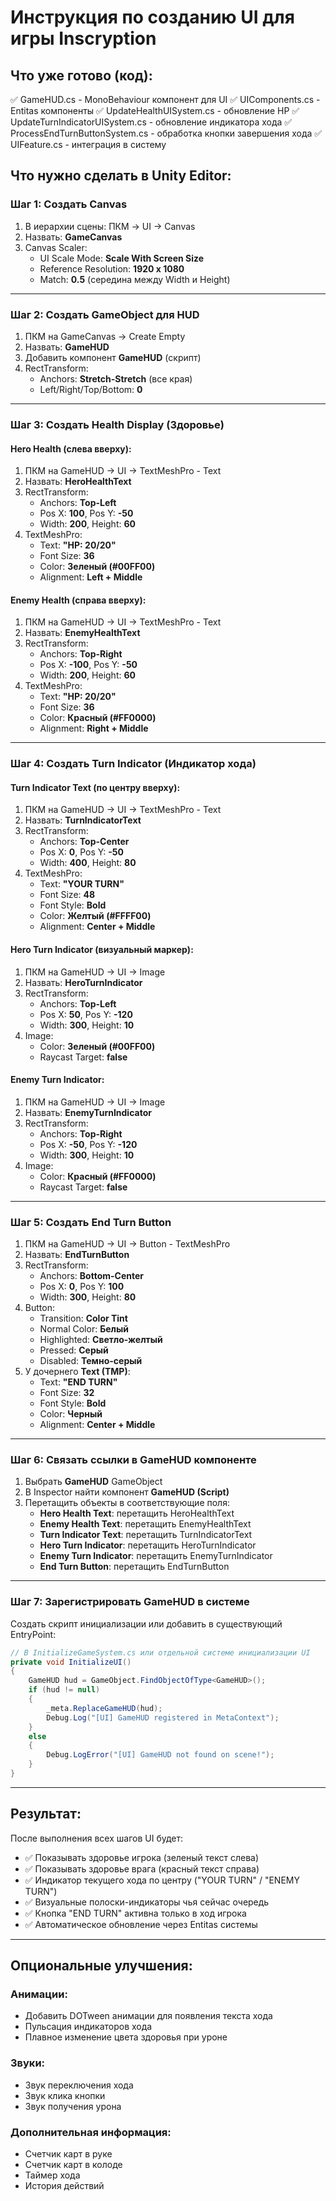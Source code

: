 # Инструкция по созданию UI для игры Inscryption

## Что уже готово (код):
✅ GameHUD.cs - MonoBehaviour компонент для UI
✅ UIComponents.cs - Entitas компоненты
✅ UpdateHealthUISystem.cs - обновление HP
✅ UpdateTurnIndicatorUISystem.cs - обновление индикатора хода
✅ ProcessEndTurnButtonSystem.cs - обработка кнопки завершения хода
✅ UIFeature.cs - интеграция в систему

## Что нужно сделать в Unity Editor:

### Шаг 1: Создать Canvas

1. В иерархии сцены: ПКМ → UI → Canvas
2. Назвать: **GameCanvas**
3. Canvas Scaler:
   - UI Scale Mode: **Scale With Screen Size**
   - Reference Resolution: **1920 x 1080**
   - Match: **0.5** (середина между Width и Height)

---

### Шаг 2: Создать GameObject для HUD

1. ПКМ на GameCanvas → Create Empty
2. Назвать: **GameHUD**
3. Добавить компонент **GameHUD** (скрипт)
4. RectTransform:
   - Anchors: **Stretch-Stretch** (все края)
   - Left/Right/Top/Bottom: **0**

---

### Шаг 3: Создать Health Display (Здоровье)

#### Hero Health (слева вверху):
1. ПКМ на GameHUD → UI → TextMeshPro - Text
2. Назвать: **HeroHealthText**
3. RectTransform:
   - Anchors: **Top-Left**
   - Pos X: **100**, Pos Y: **-50**
   - Width: **200**, Height: **60**
4. TextMeshPro:
   - Text: **"HP: 20/20"**
   - Font Size: **36**
   - Color: **Зеленый (#00FF00)**
   - Alignment: **Left + Middle**

#### Enemy Health (справа вверху):
1. ПКМ на GameHUD → UI → TextMeshPro - Text
2. Назвать: **EnemyHealthText**
3. RectTransform:
   - Anchors: **Top-Right**
   - Pos X: **-100**, Pos Y: **-50**
   - Width: **200**, Height: **60**
4. TextMeshPro:
   - Text: **"HP: 20/20"**
   - Font Size: **36**
   - Color: **Красный (#FF0000)**
   - Alignment: **Right + Middle**

---

### Шаг 4: Создать Turn Indicator (Индикатор хода)

#### Turn Indicator Text (по центру вверху):
1. ПКМ на GameHUD → UI → TextMeshPro - Text
2. Назвать: **TurnIndicatorText**
3. RectTransform:
   - Anchors: **Top-Center**
   - Pos X: **0**, Pos Y: **-50**
   - Width: **400**, Height: **80**
4. TextMeshPro:
   - Text: **"YOUR TURN"**
   - Font Size: **48**
   - Font Style: **Bold**
   - Color: **Желтый (#FFFF00)**
   - Alignment: **Center + Middle**

#### Hero Turn Indicator (визуальный маркер):
1. ПКМ на GameHUD → UI → Image
2. Назвать: **HeroTurnIndicator**
3. RectTransform:
   - Anchors: **Top-Left**
   - Pos X: **50**, Pos Y: **-120**
   - Width: **300**, Height: **10**
4. Image:
   - Color: **Зеленый (#00FF00)**
   - Raycast Target: **false**

#### Enemy Turn Indicator:
1. ПКМ на GameHUD → UI → Image
2. Назвать: **EnemyTurnIndicator**
3. RectTransform:
   - Anchors: **Top-Right**
   - Pos X: **-50**, Pos Y: **-120**
   - Width: **300**, Height: **10**
4. Image:
   - Color: **Красный (#FF0000)**
   - Raycast Target: **false**

---

### Шаг 5: Создать End Turn Button

1. ПКМ на GameHUD → UI → Button - TextMeshPro
2. Назвать: **EndTurnButton**
3. RectTransform:
   - Anchors: **Bottom-Center**
   - Pos X: **0**, Pos Y: **100**
   - Width: **300**, Height: **80**
4. Button:
   - Transition: **Color Tint**
   - Normal Color: **Белый**
   - Highlighted: **Светло-желтый**
   - Pressed: **Серый**
   - Disabled: **Темно-серый**
5. У дочернего **Text (TMP)**:
   - Text: **"END TURN"**
   - Font Size: **32**
   - Font Style: **Bold**
   - Color: **Черный**
   - Alignment: **Center + Middle**

---

### Шаг 6: Связать ссылки в GameHUD компоненте

1. Выбрать **GameHUD** GameObject
2. В Inspector найти компонент **GameHUD (Script)**
3. Перетащить объекты в соответствующие поля:
   - **Hero Health Text**: перетащить HeroHealthText
   - **Enemy Health Text**: перетащить EnemyHealthText
   - **Turn Indicator Text**: перетащить TurnIndicatorText
   - **Hero Turn Indicator**: перетащить HeroTurnIndicator
   - **Enemy Turn Indicator**: перетащить EnemyTurnIndicator
   - **End Turn Button**: перетащить EndTurnButton

---

### Шаг 7: Зарегистрировать GameHUD в системе

Создать скрипт инициализации или добавить в существующий EntryPoint:

```csharp
// В InitializeGameSystem.cs или отдельной системе инициализации UI
private void InitializeUI()
{
    GameHUD hud = GameObject.FindObjectOfType<GameHUD>();
    if (hud != null)
    {
        _meta.ReplaceGameHUD(hud);
        Debug.Log("[UI] GameHUD registered in MetaContext");
    }
    else
    {
        Debug.LogError("[UI] GameHUD not found on scene!");
    }
}
```

---

## Результат:

После выполнения всех шагов UI будет:
- ✅ Показывать здоровье игрока (зеленый текст слева)
- ✅ Показывать здоровье врага (красный текст справа)
- ✅ Индикатор текущего хода по центру ("YOUR TURN" / "ENEMY TURN")
- ✅ Визуальные полоски-индикаторы чья сейчас очередь
- ✅ Кнопка "END TURN" активна только в ход игрока
- ✅ Автоматическое обновление через Entitas системы

---

## Опциональные улучшения:

### Анимации:
- Добавить DOTween анимации для появления текста хода
- Пульсация индикаторов хода
- Плавное изменение цвета здоровья при уроне

### Звуки:
- Звук переключения хода
- Звук клика кнопки
- Звук получения урона

### Дополнительная информация:
- Счетчик карт в руке
- Счетчик карт в колоде
- Таймер хода
- История действий
